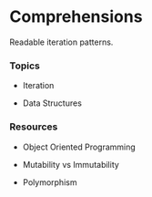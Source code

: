 # Comprehensions

Readable iteration patterns.

### Topics

- Iteration

- Data Structures


### Resources

- Object Oriented Programming

- Mutability vs Immutability

- Polymorphism
